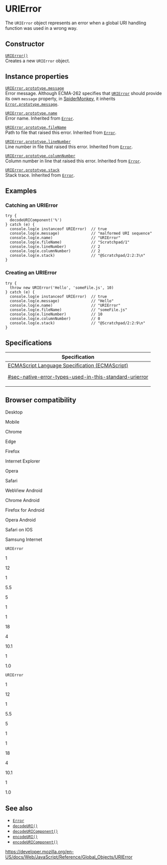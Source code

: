 # URIError

The `URIError` object represents an error when a global URI handling function was used in a wrong way.

## Constructor

[`URIError()`](urierror/urierror)  
Creates a new `URIError` object.

## Instance properties

[`URIError.prototype.message`](error/message)  
Error message. Although ECMA-262 specifies that [`URIError`](urierror) should provide its own `message` property, in [SpiderMonkey](https://developer.mozilla.org/en-US/docs/Mozilla/Projects/SpiderMonkey), it inherits [`Error.prototype.message`](error/message).

[`URIError.prototype.name`](error/name)  
Error name. Inherited from [`Error`](error).

[`URIError.prototype.fileName`](error/filename)  
Path to file that raised this error. Inherited from [`Error`](error).

[`URIError.prototype.lineNumber`](error/linenumber)  
Line number in file that raised this error. Inherited from [`Error`](error).

[`URIError.prototype.columnNumber`](error/columnnumber)  
Column number in line that raised this error. Inherited from [`Error`](error).

[`URIError.prototype.stack`](error/stack)  
Stack trace. Inherited from [`Error`](error).

## Examples

### Catching an URIError

    try {
      decodeURIComponent('%')
    } catch (e) {
      console.log(e instanceof URIError)  // true
      console.log(e.message)              // "malformed URI sequence"
      console.log(e.name)                 // "URIError"
      console.log(e.fileName)             // "Scratchpad/1"
      console.log(e.lineNumber)           // 2
      console.log(e.columnNumber)         // 2
      console.log(e.stack)                // "@Scratchpad/2:2:3\n"
    }

### Creating an URIError

    try {
      throw new URIError('Hello', 'someFile.js', 10)
    } catch (e) {
      console.log(e instanceof URIError)  // true
      console.log(e.message)              // "Hello"
      console.log(e.name)                 // "URIError"
      console.log(e.fileName)             // "someFile.js"
      console.log(e.lineNumber)           // 10
      console.log(e.columnNumber)         // 0
      console.log(e.stack)                // "@Scratchpad/2:2:9\n"
    }

## Specifications

<table>
<thead>
<tr class="header">
<th>Specification</th>
</tr>
</thead>
<tbody>
<tr class="odd">
<td>
<a href="https://tc39.es/ecma262/#sec-native-error-types-used-in-this-standard-urierror">ECMAScript Language Specification (ECMAScript) 
<br/>

<span class="small">#sec-native-error-types-used-in-this-standard-urierror</span>
</a>
</td>
</tr>
</tbody>
</table>

## Browser compatibility

Desktop

Mobile

Chrome

Edge

Firefox

Internet Explorer

Opera

Safari

WebView Android

Chrome Android

Firefox for Android

Opera Android

Safari on IOS

Samsung Internet

`URIError`

1

12

1

5.5

5

1

1

18

4

10.1

1

1.0

`URIError`

1

12

1

5.5

5

1

1

18

4

10.1

1

1.0

## See also

-   [`Error`](error)
-   [`decodeURI()`](decodeuri)
-   [`decodeURIComponent()`](decodeuricomponent)
-   [`encodeURI()`](encodeuri)
-   [`encodeURIComponent()`](encodeuricomponent)

<a href="https://developer.mozilla.org/en-US/docs/Web/JavaScript/Reference/Global_Objects/URIError" class="_attribution-link">https://developer.mozilla.org/en-US/docs/Web/JavaScript/Reference/Global_Objects/URIError</a>
